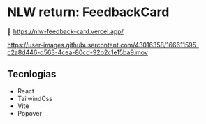 # NLW return: FeedbackCard


🔗 https://nlw-feedback-card.vercel.app/

https://user-images.githubusercontent.com/43016358/166611595-c2a8d446-d563-4cea-80cd-92b2c1e15ba9.mov

## Tecnlogias

- React
- TailwindCss
- Vite
- Popover
